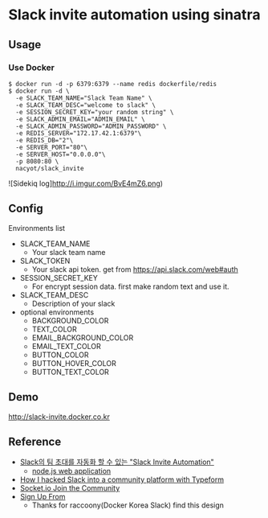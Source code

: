 # Slack invite automation using sinatra

## Usage

### Use Docker

```
$ docker run -d -p 6379:6379 --name redis dockerfile/redis
$ docker run -d \
  -e SLACK_TEAM_NAME="Slack Team Name" \
  -e SLACK_TEAM_DESC="welcome to slack" \
  -e SESSION_SECRET_KEY="your random string" \
  -e SLACK_ADMIN_EMAIL="ADMIN_EMAIL" \
  -e SLACK_ADMIN_PASSWORD="ADMIN_PASSWORD" \
  -e REDIS_SERVER="172.17.42.1:6379"\
  -e REDIS_DB="2"\
  -e SERVER_PORT="80"\
  -e SERVER_HOST="0.0.0.0"\
  -p 8080:80 \
  nacyot/slack_invite
```

![Sidekiq log]http://i.imgur.com/BvE4mZ6.png)

## Config

Environments list

* SLACK_TEAM_NAME
  * Your slack team name
* SLACK_TOKEN
  * Your slack api token. get from https://api.slack.com/web#auth
* SESSION_SECRET_KEY
  * For encrypt session data. first make random text and use it.
* SLACK_TEAM_DESC
  * Description of your slack
* optional environments
  * BACKGROUND_COLOR
  * TEXT_COLOR
  * EMAIL_BACKGROUND_COLOR
  * EMAIL_TEXT_COLOR
  * BUTTON_COLOR
  * BUTTON_HOVER_COLOR
  * BUTTON_TEXT_COLOR

## Demo

http://slack-invite.docker.co.kr

## Reference

* [Slack의 팀 초대를 자동화 할 수 있는 "Slack Invite Automation"](http://blog.outsider.ne.kr/1117)
  * [node.js web application](https://github.com/outsideris/slack-invite-automation)
* [How I hacked Slack into a community platform with Typeform](https://levels.io/slack-typeform-auto-invite-sign-ups/)
* [Socket.io Join the Community](http://socket.io/slack/)
* [Sign Up From](http://codepen.io/erikapdx/pen/BnfjH)
  * Thanks for raccoony(Docker Korea Slack) find this design
